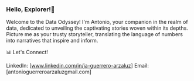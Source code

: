 ### Hello, Explorer!👋
Welcome to the Data Odyssey!
I'm Antonio, your companion in the realm of data, dedicated to unveiling the captivating stories woven within its depths. 
Picture me as your trusty storyteller, translating the language of numbers into narratives that inspire and inform.

📊 Let's Connect!

LinkedIn: [www.linkedin.com/in/ja-guerrero-arzaluz]
Email:[antonioguerreroarzaluzgmail.com]

<!--
**arza1uz/arza1uz** is a ✨ _special_ ✨ repository because its `README.md` (this file) appears on your GitHub profile.

Here are some ideas to get you started:

- 🔭 I’m currently working on ...
- 🌱 I’m currently learning ...
- 👯 I’m looking to collaborate on ...
- 🤔 I’m looking for help with ...
- 💬 Ask me about ...
- 📫 How to reach me: ...
- 😄 Pronouns: ...
- ⚡ Fun fact: ...
-->

